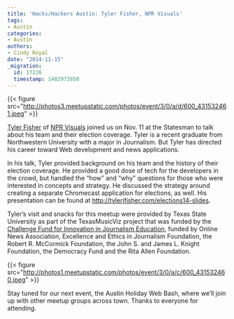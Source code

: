 ```yaml
---
title: 'Hacks/Hackers Austin: Tyler Fisher, NPR Visuals'
tags:
- Austin
categories:
- Austin
authors:
- Cindy Royal
date: "2014-11-15"
_migration:
  id: 17226
  timestamp: 1482973850
---
```


{{< figure src="http://photos3.meetupstatic.com/photos/event/3/0/a/d/600_431532461.jpeg" >}}

[Tyler Fisher][1] of [NPR Visuals][2] joined us on Nov. 11 at the Statesman to talk about his team and their election coverage. Tyler is a recent graduate from Northwestern University with a major in Journalism. But Tyler has directed his career toward Web development and news applications.

In his talk, Tyler provided background on his team and the history of their election coverage. He provided a good dose of tech for the developers in the crowd, but handled the &#8220;how&#8221; and &#8220;why&#8221; questions for those who were interested in concepts and strategy. He discussed the strategy around creating a separate Chromecast application for elections, as well. His presentation can be found at <http://tylerjfisher.com/elections14-slides>.

Tyler&#8217;s visit and snacks for this meetup were provided by Texas State University as part of the TexasMusicViz project that was funded by the [Challenge Fund for Innovation in Journalism Education][3], funded by Online News Association, Excellence and Ethics in Journalism Foundation, the Robert R. McCormick Foundation, the John S. and James L. Knight Foundation, the Democracy Fund and the Rita Allen Foundation.

{{< figure src="http://photos1.meetupstatic.com/photos/event/3/0/a/c/600_431532460.jpeg" >}}

Stay tuned for our next event, the Austin Holiday Web Bash, where we&#8217;ll join up with other meetup groups across town. Thanks to everyone for attending.

 [1]: https://twitter.com/tylrfishr
 [2]: http://blog.apps.npr.org/
 [3]: http://journalists.org/next-gen/challenge-fund/